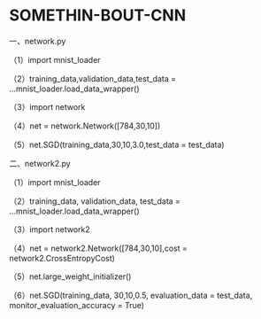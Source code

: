 # SOMETHIN-BOUT-CNN

一、network.py

（1）import mnist_loader

（2）training_data,validation_data,test_data =
...mnist_loader.load_data_wrapper()

（3）import network

（4）net = network.Network([784,30,10])

（5）net.SGD(training_data,30,10,3.0,test_data = test_data)

二、network2.py

（1）import mnist_loader

（2）training_data, validation_data, test_data =
...mnist_loader.load_data_wrapper()

（3）import network2

（4）net = network2.Network([784,30,10],cost = network2.CrossEntropyCost)

（5）net.large_weight_initializer()

（6）net.SGD(training_data, 30,10,0.5, evaluation_data = test_data, monitor_evaluation_accuracy = True)
